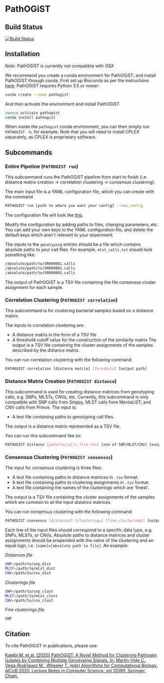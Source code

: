 # PathOGiST
## Build Status
[![Build Status](https://travis-ci.org/WGS-TB/PathOGiST.svg?branch=master)](https://travis-ci.org/WGS-TB/PathOGiST)

<!---
## Bugfixing Protocol
1. Raise Github issue
2. Fix the issue
3. Create new unit tests 
4. Run unit tests
5. Close issue

## Tasks
- [ ] Lawyering up
  - [x] Add a license (e.g. MIT)
  - [ ] In each package file, add a header with copyright information
- [ ] Documentation
--->

## Installation
*Note*: PathOGiST is currently not compatible with OSX

We recommend you create a conda environment for PathOGiST, and install PathOGiST through conda.
First set up Bioconda as per the instructions [here](https://bioconda.github.io/).
PathOGiST requires Python 3.5 or newer:
```bash
conda create --name pathogist 
```
And then activate the environment and install PathOGiST:
```bash
source activate pathogist
conda install pathogist
```
When inside the `pathogist` conda environment, you can then simply run `PATHOGIST -h`, for example.
Note that you will need to install CPLEX separately, as CPLEX is proprietary software.

## Subcommands

### Entire Pipeline (`PATHOGIST run`)
This subcommand runs the PathOGiST pipeline from start to finish 
(i.e. distance matrix creation -> correlation clustering -> consensus clustering).

The main input file is a YAML configuration file, which you can create with the command
```bash
PATHOGIST run [path to where you want your config] --new_config
```
The configuration file will look like [this](pathogist/resources/blank_config.yaml).

Modify the configuration by adding paths to files, changing parameters, etc.
You can add your own keys to the YAML configuration file, and delete the default keys which aren't relevant to your experiment.

The inputs to the `genotyping` entries should be a file which contains absolute paths to your call files.
For example, `mlst_calls.txt` should look something like:
```bash
/absolute/path/to/SRR00001.calls
/absolute/path/to/SRR00002.calls
/absolute/path/to/SRR00003.calls
```
The output of PathOGiST is a TSV file containing the file consensus cluster assignment for each sample.

### Correlation Clustering (`PATHOGIST correlation`)
This subcommand is for clustering bacterial samples based on a distance matrix.

The inputs to correlation clustering are:
* A distance matrix in the form of a TSV file
* A threshold cutoff value for the construction of the similarity matrix
The output is a TSV file containing the cluster assignments of the samples described by the distance matrix.

You can run correlation clustering with the following command:
```bash
PATHOGIST correlation [distance matrix] [threshold] [output path]
```

### Distance Matrix Creation (`PATHOGIST distance`)
This subcommand is used for creating distance matrices from genotyping calls, e.g. SNPs, MLSTs, CNVs, etc.
Currently, this subcommand is only compatible with SNP calls from Snippy, MLST calls from MentaLiST, and CNV calls from Prince.
The input is:
* A text file containing paths to genotyping call files.

The output is a distance matrix represented as a TSV file.

You can run this subcommand like so:
```bash
PATHOGIST distance [path/to/calls_file.tsv] [one of SNP/MLST/CNV] [output path]
```

### Consensus Clustering (`PATHOGIST consensus`)
The input for consensus clustering is three files:
* A text file containing paths to distance matrices in `.tsv` format.
* A text file containing paths to clustering assignments in `.tsv` format.
* A text file containing the names of the clusterings which are 'finest'.

The output is a TSV file containing the cluster assignments of the samples which are common to all the input distance matrices.

You can run consensus clustering with the following command:
```bash
PATHOGIST consensus [distances] [clusterings] [fine_clusterings] [output path]
```

Each line of the input files should correspond to a specific data type, e.g. SNPs, MLSTs, or CNVs.
Absolute paths to distance matrices and cluster assignments should be prepended with the name of the clustering and an equal sign, i.e. `[name]=[absolute path to file]`.
An example:

_Distances file_
```bash
SNP=/path/to/snp_dist
MLST=/path/to/mlst_dist
CNV=/path/to/cnv_dist
```
_Clusterings file_
```bash
SNP=/path/to/snp_clust
MLST=/path/to/mlst_clust
CNV=/path/to/cnv_clust
```
_Fine clusterings file_
```bash
SNP
```
## Citation
To cite PathOGiST in publications, please use:

<a href="https://dx.doi.org/10.1007%2F978-3-030-42266-0_9">Katebi M. et al. (2020) PathOGiST: A Novel Method for Clustering Pathogen Isolates by Combining Multiple Genotyping Signals. In: Martín-Vide C., Vega-Rodríguez M., Wheeler T. (eds) Algorithms for Computational Biology. AlCoB 2020. Lecture Notes in Computer Science, vol 12099. Springer, Cham.</a>
